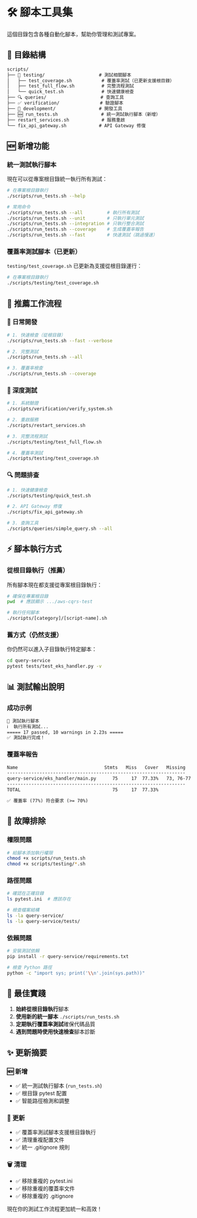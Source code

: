 # 🛠️ 腳本工具集

這個目錄包含各種自動化腳本，幫助你管理和測試專案。

## 📁 目錄結構

```txt
scripts/
├── 🧪 testing/                    # 測試相關腳本
│   ├── test_coverage.sh           # 覆蓋率測試（已更新支援根目錄）
│   ├── test_full_flow.sh          # 完整流程測試
│   └── quick_test.sh              # 快速健康檢查
├── 🔍 queries/                    # 查詢工具
├── ✅ verification/               # 驗證腳本
├── 🔧 development/                # 開發工具
├── 🆕 run_tests.sh                # 統一測試執行腳本（新增）
├── restart_services.sh            # 服務重啟
└── fix_api_gateway.sh            # API Gateway 修復
```

## 🆕 新增功能

### 統一測試執行腳本

現在可以從專案根目錄統一執行所有測試：

```bash
# 在專案根目錄執行
./scripts/run_tests.sh --help

# 常用命令
./scripts/run_tests.sh --all         # 執行所有測試
./scripts/run_tests.sh --unit        # 只執行單元測試
./scripts/run_tests.sh --integration # 只執行整合測試
./scripts/run_tests.sh --coverage    # 生成覆蓋率報告
./scripts/run_tests.sh --fast        # 快速測試（跳過慢速）
```

### 覆蓋率測試腳本（已更新）

`testing/test_coverage.sh` 已更新為支援從根目錄運行：

```bash
# 在專案根目錄執行
./scripts/testing/test_coverage.sh
```

## 🚀 推薦工作流程

### 🎯 日常開發

```bash
# 1. 快速檢查（從根目錄）
./scripts/run_tests.sh --fast --verbose

# 2. 完整測試
./scripts/run_tests.sh --all

# 3. 覆蓋率檢查
./scripts/run_tests.sh --coverage
```

### 🧪 深度測試

```bash
# 1. 系統驗證
./scripts/verification/verify_system.sh

# 2. 重啟服務
./scripts/restart_services.sh

# 3. 完整流程測試
./scripts/testing/test_full_flow.sh

# 4. 覆蓋率測試
./scripts/testing/test_coverage.sh
```

### 🔍 問題排查

```bash
# 1. 快速健康檢查
./scripts/testing/quick_test.sh

# 2. API Gateway 修復
./scripts/fix_api_gateway.sh

# 3. 查詢工具
./scripts/queries/simple_query.sh --all
```

## ⚡ 腳本執行方式

### 從根目錄執行（推薦）

所有腳本現在都支援從專案根目錄執行：

```bash
# 確保在專案根目錄
pwd  # 應該顯示 .../aws-cqrs-test

# 執行任何腳本
./scripts/[category]/[script-name].sh
```

### 舊方式（仍然支援）

你仍然可以進入子目錄執行特定腳本：

```bash
cd query-service
pytest tests/test_eks_handler.py -v
```

## 📊 測試輸出說明

### 成功示例

```txt
🧪 測試執行腳本
ℹ️  執行所有測試...
===== 17 passed, 10 warnings in 2.23s =====
✅ 測試執行完成！
```

### 覆蓋率報告

```txt
Name                                Stmts   Miss   Cover   Missing
------------------------------------------------------------------
query-service/eks_handler/main.py      75     17  77.33%   73, 76-77
------------------------------------------------------------------
TOTAL                                  75     17  77.33%

✅ 覆蓋率 (77%) 符合要求 (>= 70%)
```

## 🔧 故障排除

### 權限問題

```bash
# 給腳本添加執行權限
chmod +x scripts/run_tests.sh
chmod +x scripts/testing/*.sh
```

### 路徑問題

```bash
# 確認在正確目錄
ls pytest.ini  # 應該存在

# 檢查檔案結構
ls -la query-service/
ls -la query-service/tests/
```

### 依賴問題

```bash
# 安裝測試依賴
pip install -r query-service/requirements.txt

# 檢查 Python 路徑
python -c "import sys; print('\\n'.join(sys.path))"
```

## 📝 最佳實踐

1. **始終從根目錄執行**腳本
2. **使用新的統一腳本** `./scripts/run_tests.sh`
3. **定期執行覆蓋率測試**確保代碼品質
4. **遇到問題時使用快速檢查**腳本診斷

## ✨ 更新摘要

### 🆕 新增

- ✅ 統一測試執行腳本 (`run_tests.sh`)
- ✅ 根目錄 pytest 配置
- ✅ 智能路徑檢測和調整

### 🔄 更新

- ✅ 覆蓋率測試腳本支援根目錄執行
- ✅ 清理重複配置文件
- ✅ 統一 .gitignore 規則

### 🗑️ 清理

- ✅ 移除重複的 pytest.ini
- ✅ 移除重複的覆蓋率文件
- ✅ 移除重複的 .gitignore

現在你的測試工作流程更加統一和高效！
